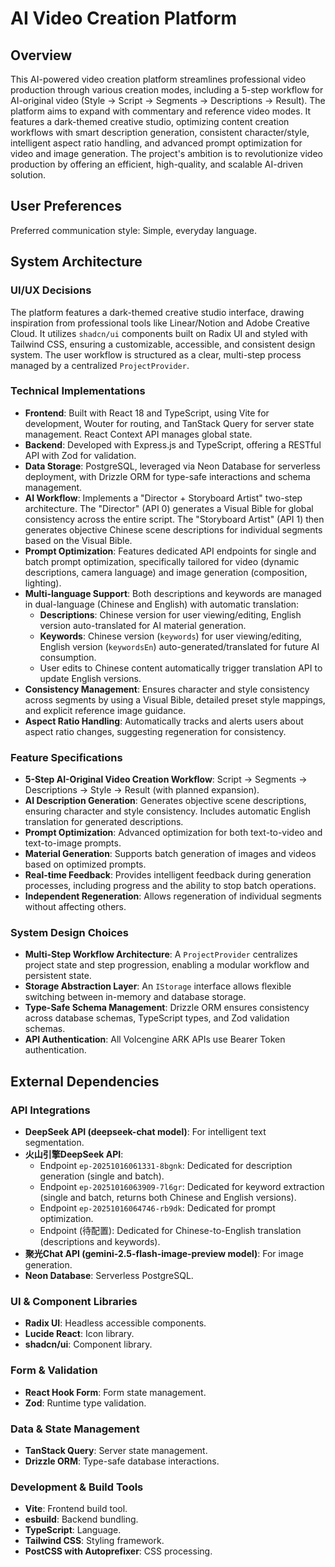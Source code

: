 # AI Video Creation Platform

## Overview

This AI-powered video creation platform streamlines professional video production through various creation modes, including a 5-step workflow for AI-original video (Style → Script → Segments → Descriptions → Result). The platform aims to expand with commentary and reference video modes. It features a dark-themed creative studio, optimizing content creation workflows with smart description generation, consistent character/style, intelligent aspect ratio handling, and advanced prompt optimization for video and image generation. The project's ambition is to revolutionize video production by offering an efficient, high-quality, and scalable AI-driven solution.

## User Preferences

Preferred communication style: Simple, everyday language.

## System Architecture

### UI/UX Decisions

The platform features a dark-themed creative studio interface, drawing inspiration from professional tools like Linear/Notion and Adobe Creative Cloud. It utilizes `shadcn/ui` components built on Radix UI and styled with Tailwind CSS, ensuring a customizable, accessible, and consistent design system. The user workflow is structured as a clear, multi-step process managed by a centralized `ProjectProvider`.

### Technical Implementations

-   **Frontend**: Built with React 18 and TypeScript, using Vite for development, Wouter for routing, and TanStack Query for server state management. React Context API manages global state.
-   **Backend**: Developed with Express.js and TypeScript, offering a RESTful API with Zod for validation.
-   **Data Storage**: PostgreSQL, leveraged via Neon Database for serverless deployment, with Drizzle ORM for type-safe interactions and schema management.
-   **AI Workflow**: Implements a "Director + Storyboard Artist" two-step architecture. The "Director" (API 0) generates a Visual Bible for global consistency across the entire script. The "Storyboard Artist" (API 1) then generates objective Chinese scene descriptions for individual segments based on the Visual Bible.
-   **Prompt Optimization**: Features dedicated API endpoints for single and batch prompt optimization, specifically tailored for video (dynamic descriptions, camera language) and image generation (composition, lighting).
-   **Multi-language Support**: Both descriptions and keywords are managed in dual-language (Chinese and English) with automatic translation:
    -   **Descriptions**: Chinese version for user viewing/editing, English version auto-translated for AI material generation.
    -   **Keywords**: Chinese version (`keywords`) for user viewing/editing, English version (`keywordsEn`) auto-generated/translated for future AI consumption.
    -   User edits to Chinese content automatically trigger translation API to update English versions.
-   **Consistency Management**: Ensures character and style consistency across segments by using a Visual Bible, detailed preset style mappings, and explicit reference image guidance.
-   **Aspect Ratio Handling**: Automatically tracks and alerts users about aspect ratio changes, suggesting regeneration for consistency.

### Feature Specifications

-   **5-Step AI-Original Video Creation Workflow**: Script → Segments → Descriptions → Style → Result (with planned expansion).
-   **AI Description Generation**: Generates objective scene descriptions, ensuring character and style consistency. Includes automatic English translation for generated descriptions.
-   **Prompt Optimization**: Advanced optimization for both text-to-video and text-to-image prompts.
-   **Material Generation**: Supports batch generation of images and videos based on optimized prompts.
-   **Real-time Feedback**: Provides intelligent feedback during generation processes, including progress and the ability to stop batch operations.
-   **Independent Regeneration**: Allows regeneration of individual segments without affecting others.

### System Design Choices

-   **Multi-Step Workflow Architecture**: A `ProjectProvider` centralizes project state and step progression, enabling a modular workflow and persistent state.
-   **Storage Abstraction Layer**: An `IStorage` interface allows flexible switching between in-memory and database storage.
-   **Type-Safe Schema Management**: Drizzle ORM ensures consistency across database schemas, TypeScript types, and Zod validation schemas.
-   **API Authentication**: All Volcengine ARK APIs use Bearer Token authentication.

## External Dependencies

### API Integrations

-   **DeepSeek API (deepseek-chat model)**: For intelligent text segmentation.
-   **火山引擎DeepSeek API**:
    -   Endpoint `ep-20251016061331-8bgnk`: Dedicated for description generation (single and batch).
    -   Endpoint `ep-20251016063909-7l6gr`: Dedicated for keyword extraction (single and batch, returns both Chinese and English versions).
    -   Endpoint `ep-20251016064746-rb9dk`: Dedicated for prompt optimization.
    -   Endpoint (待配置): Dedicated for Chinese-to-English translation (descriptions and keywords).
-   **聚光Chat API (gemini-2.5-flash-image-preview model)**: For image generation.
-   **Neon Database**: Serverless PostgreSQL.

### UI & Component Libraries

-   **Radix UI**: Headless accessible components.
-   **Lucide React**: Icon library.
-   **shadcn/ui**: Component library.

### Form & Validation

-   **React Hook Form**: Form state management.
-   **Zod**: Runtime type validation.

### Data & State Management

-   **TanStack Query**: Server state management.
-   **Drizzle ORM**: Type-safe database interactions.

### Development & Build Tools

-   **Vite**: Frontend build tool.
-   **esbuild**: Backend bundling.
-   **TypeScript**: Language.
-   **Tailwind CSS**: Styling framework.
-   **PostCSS with Autoprefixer**: CSS processing.